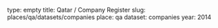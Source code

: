 type: empty
title: Qatar / Company Register
slug: places/qa/datasets/companies
place: qa
dataset: companies
year: 2014
